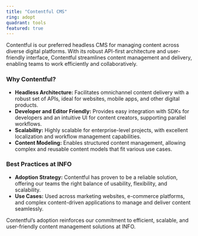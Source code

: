 ```yaml
---
title: "Contentful CMS"
ring: adopt
quadrant: tools
featured: true
---
```


Contentful is our preferred headless CMS for managing content across diverse digital platforms. With its robust API-first architecture and user-friendly interface, Contentful streamlines content management and delivery, enabling teams to work efficiently and collaboratively.

### Why Contentful?
- **Headless Architecture:** Facilitates omnichannel content delivery with a robust set of APIs, ideal for websites, mobile apps, and other digital products.
- **Developer and Editor Friendly:** Provides easy integration with SDKs for developers and an intuitive UI for content creators, supporting parallel workflows.
- **Scalability:** Highly scalable for enterprise-level projects, with excellent localization and workflow management capabilities.
- **Content Modeling:** Enables structured content management, allowing complex and reusable content models that fit various use cases.

### Best Practices at INFO
- **Adoption Strategy:** Contentful has proven to be a reliable solution, offering our teams the right balance of usability, flexibility, and scalability.
- **Use Cases:** Used across marketing websites, e-commerce platforms, and complex content-driven applications to manage and deliver content seamlessly.

Contentful’s adoption reinforces our commitment to efficient, scalable, and user-friendly content management solutions at INFO.